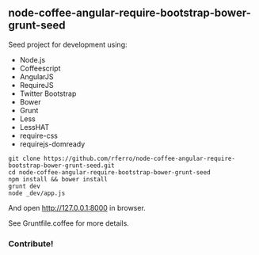
## node-coffee-angular-require-bootstrap-bower-grunt-seed #

Seed project for development using:

 - Node.js
 - Coffeescript
 - AngularJS
 - RequireJS
 - Twitter Bootstrap
 - Bower
 - Grunt
 - Less
 - LessHAT
 - require-css
 - requirejs-domready

```
git clone https://github.com/rferro/node-coffee-angular-require-bootstrap-bower-grunt-seed.git
cd node-coffee-angular-require-bootstrap-bower-grunt-seed
npm install && bower install
grunt dev
node _dev/app.js
```
And open http://127.0.0.1:8000 in browser.

See Gruntfile.coffee for more details.

### Contribute!
